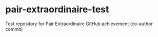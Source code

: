 # pair-extraordinaire-test
Test repository for Pair Extraordinaire GitHub achievement (co-author commit)
